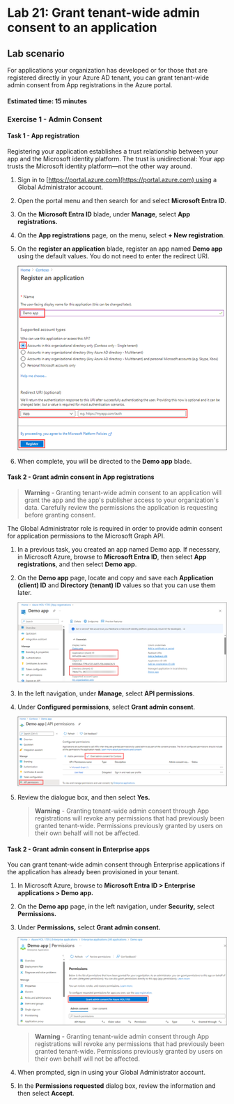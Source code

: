 # Lab 21: Grant tenant-wide admin consent to an application

## Lab scenario

For applications your organization has developed or for those that are registered directly in your Azure AD tenant, you can grant tenant-wide admin consent from App registrations in the Azure portal.

#### Estimated time: 15 minutes

### Exercise 1 - Admin Consent

#### Task 1 - App registration

Registering your application establishes a trust relationship between your app and the Microsoft identity platform. The trust is unidirectional: Your app trusts the Microsoft identity platform—not the other way around.

1. Sign in to [https://portal.azure.com](https://portal.azure.com) using a Global Administrator account.

2. Open the portal menu and then search for and select **Microsoft Entra ID**.

3. On the **Microsoft Entra ID** blade, under **Manage**, select **App registrations.**

4. On the **App registrations** page, on the menu, select **+ New registration**.

5. On the **register an application** blade, register an app named **Demo app** using the default values. You do not need to enter the redirect URI.

    ![Screen image displaying the Register an application blade with the name and default settings highlighted](./media/lp3-mod3-register-an-application.png)

6. When complete, you will be directed to the **Demo app** blade.

#### Task 2 - Grant admin consent in App registrations

   >**Warning** - Granting tenant-wide admin consent to an application will grant the app and the app's publisher access to your organization's data. Carefully review the permissions the application is requesting before granting consent.

The Global Administrator role is required in order to provide admin consent for application permissions to the Microsoft Graph API.

1. In a previous task, you created an app named Demo app. If necessary, in Microsoft Azure, browse to **Microsoft Entra ID**, then select **App registrations**, and then select **Demo app**.


2. On the **Demo app** page, locate and copy and save each **Application (client) ID** and **Directory (tenant) ID** values so that you can use them later.

    ![Screen image displaying the Demo app page with the directory ID highlighted](./media/appid121.png)

3. In the left navigation, under **Manage**, select **API permissions**.

4. Under **Configured permissions**, select **Grant admin consent**.

    ![Screen image displaying the API permission page with Grant admin consent for Contoso highlighted](./media/consent.png)

5. Review the dialogue box, and then select **Yes.**

   >**Warning** - Granting tenant-wide admin consent through App registrations will revoke any permissions that had previously been granted tenant-wide. Permissions previously granted by users on their own behalf will not be affected.

#### Task 2 - Grant admin consent in Enterprise apps

You can grant tenant-wide admin consent through Enterprise applications if the application has already been provisioned in your tenant.

1. In Microsoft Azure, browse to **Microsoft Entra ID > Enterprise applications > Demo app.**

2. On the **Demo app** page, in the left navigation, under **Security,** select **Permissions.**

3. Under **Permissions,** select **Grant admin consent.**

    ![Screen image displaying the Demo app permissions page with Grant admin consent for Contoso highlighted](./media/perm121.png)

   >**Warning** - Granting tenant-wide admin consent through App registrations will revoke any permissions that had previously been granted tenant-wide. Permissions previously granted by users on their own behalf will not be affected.

4. When prompted, sign in using your Global Administrator account.

5. In the **Permissions requested** dialog box, review the information and then select **Accept**.
